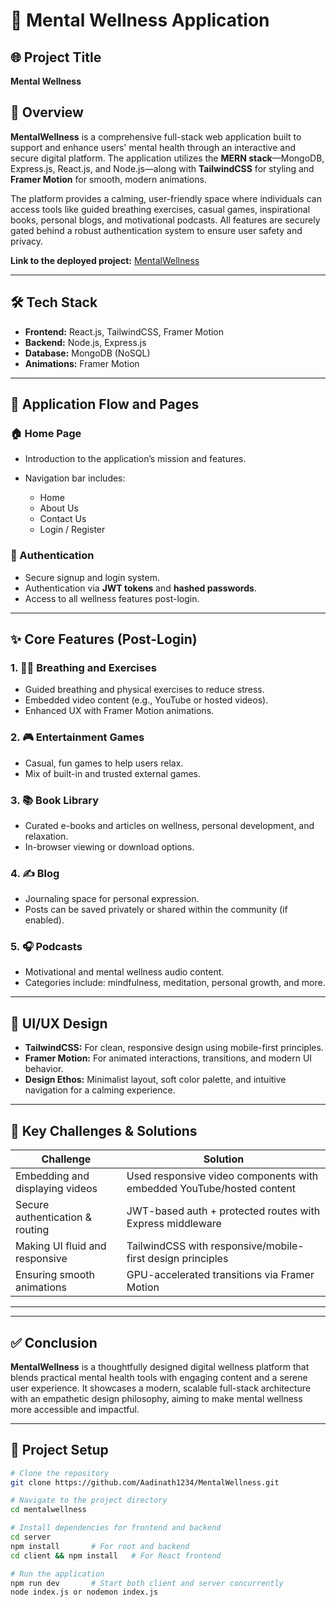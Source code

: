 # 🧠 Mental Wellness Application

## 🌐 Project Title

**Mental Wellness**

## 📖 Overview

**MentalWellness** is a comprehensive full-stack web application built to support and enhance users' mental health through an interactive and secure digital platform. The application utilizes the **MERN stack**—MongoDB, Express.js, React.js, and Node.js—along with **TailwindCSS** for styling and **Framer Motion** for smooth, modern animations.

The platform provides a calming, user-friendly space where individuals can access tools like guided breathing exercises, casual games, inspirational books, personal blogs, and motivational podcasts. All features are securely gated behind a robust authentication system to ensure user safety and privacy. 


**Link to the deployed project:** [MentalWellness](https://mentalwellness-5xb5.onrender.com/)

---

## 🛠️ Tech Stack

* **Frontend:** React.js, TailwindCSS, Framer Motion
* **Backend:** Node.js, Express.js
* **Database:** MongoDB (NoSQL)
* **Animations:** Framer Motion

---

## 🧭 Application Flow and Pages

### 🏠 Home Page

* Introduction to the application’s mission and features.
* Navigation bar includes:

  * Home
  * About Us
  * Contact Us
  * Login / Register

### 🔐 Authentication

* Secure signup and login system.
* Authentication via **JWT tokens** and **hashed passwords**.
* Access to all wellness features post-login.

---

## ✨ Core Features (Post-Login)

### 1. 🧘‍♂️ Breathing and Exercises

* Guided breathing and physical exercises to reduce stress.
* Embedded video content (e.g., YouTube or hosted videos).
* Enhanced UX with Framer Motion animations.

### 2. 🎮 Entertainment Games

* Casual, fun games to help users relax.
* Mix of built-in and trusted external games.

### 3. 📚 Book Library

* Curated e-books and articles on wellness, personal development, and relaxation.
* In-browser viewing or download options.

### 4. ✍️ Blog

* Journaling space for personal expression.
* Posts can be saved privately or shared within the community (if enabled).

### 5. 🎧 Podcasts

* Motivational and mental wellness audio content.
* Categories include: mindfulness, meditation, personal growth, and more.

---

## 🎨 UI/UX Design

* **TailwindCSS:** For clean, responsive design using mobile-first principles.
* **Framer Motion:** For animated interactions, transitions, and modern UI behavior.
* **Design Ethos:** Minimalist layout, soft color palette, and intuitive navigation for a calming experience.

---

## 🧩 Key Challenges & Solutions

| Challenge                       | Solution                                                              |
| ------------------------------- | --------------------------------------------------------------------- |
| Embedding and displaying videos | Used responsive video components with embedded YouTube/hosted content |
| Secure authentication & routing | JWT-based auth + protected routes with Express middleware             |
| Making UI fluid and responsive  | TailwindCSS with responsive/mobile-first design principles            |
| Ensuring smooth animations      | GPU-accelerated transitions via Framer Motion                         |

---

---

## ✅ Conclusion

**MentalWellness** is a thoughtfully designed digital wellness platform that blends practical mental health tools with engaging content and a serene user experience. It showcases a modern, scalable full-stack architecture with an empathetic design philosophy, aiming to make mental wellness more accessible and impactful.

---

## 📂 Project Setup 

```bash
# Clone the repository
git clone https://github.com/Aadinath1234/MentalWellness.git

# Navigate to the project directory
cd mentalwellness

# Install dependencies for frontend and backend
cd server 
npm install       # For root and backend
cd client && npm install   # For React frontend

# Run the application
npm run dev       # Start both client and server concurrently
node index.js or nodemon index.js 
```

